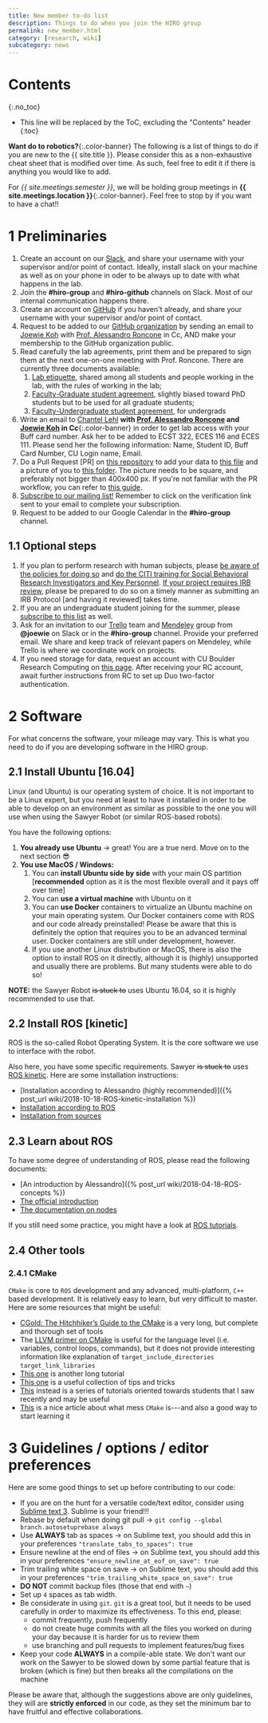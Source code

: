```yaml
---
title: New member to-do list
description: Things to do when you join the HIRO group
permalink: new_member.html
category: [research, wiki]
subcategory: news
---
```


# Contents
{:.no_toc}

* This line will be replaced by the ToC, excluding the "Contents" header
{:toc}

**Want do to robotics?**{:.color-banner}
The following is a list of things to do if you are new to the {{ site.title }}. Please consider this as a non-exhaustive cheat sheet that is modified over time. As such, feel free to edit it if there is anything you would like to add.

For _{{ site.meetings.semester }}_, we will be holding group meetings in **{{ site.meetings.location }}**{:.color-banner}. Feel free to stop by if you want to have a chat!!

# 1 Preliminaries

 1. Create an account on our [Slack](https://arpg.slack.com), and share your username with your supervisor and/or point of contact. Ideally, install slack on your machine as well as on your phone in oder to be always up to date with what happens in the lab.
 2. Join the **#hiro-group** and **#hiro-github** channels on Slack. Most of our internal communication happens there.
 3. Create an account on [GitHub](https://github.com) if you haven't already, and share your username with your supervisor and/or point of contact.
 4. Request to be added to our [GitHub organization](https://github.com/HIRO-group) by sending an email to [Joewie Koh](mailto:joewie.koh@colorado.edu) with [Prof. Alessandro Roncone](mailto:alessandro.roncone@colorado.edu) in Cc, AND make your membership to the GitHub organization public.
 5. Read carefully the lab agreements, print them and be prepared to sign them at the next one-on-one meeting with Prof. Roncone. There are currently three documents available:
    1. [Lab etiquette](/docs/HIRO-Group-Lab-Etiquette.pdf), shared among all students and people working in the lab, with the rules of working in the lab;
    2. [Faculty-Graduate student agreement](/docs/HIRO-Group-Grad-Agreement.pdf), slightly biased toward PhD students but to be used for all graduate students;
    2. [Faculty-Undergraduate student agreement](/docs/HIRO-Group-UGrad-Agreement.pdf), for undergrads
 6. Write an email to [Chantel Lehl](mailto:chantel.lehl@colorado.edu) **with [Prof. Alessandro Roncone](mailto:alessandro.roncone@colorado.edu) and [Joewie Koh](mailto:joewie.koh@colorado.edu) in Cc**{:.color-banner} in order to get lab access with your Buff card number. Ask her to be added to ECST 322, ECES 116 and ECES 111. Please send her the following information: Name, Student ID, Buff Card Number, CU Login name, Email.
 7. Do a Pull Request [PR] on [this repository](https://github.com/HIRO-group/HIRO-group.github.io) to add your data to [this file](https://github.com/HIRO-group/HIRO-group.github.io/blob/master/_data/people.yml) and a picture of you to [this folder](https://github.com/HIRO-group/HIRO-group.github.io/tree/master/img/people). The picture needs to be square, and preferably not bigger than 400x400 px. If you're not familiar with the PR workflow, you can refer to [this guide](https://github.com/HIRO-group/HIRO-group.github.io/blob/master/CONTRIBUTING.md).
 8. [Subscribe to our mailing list!](https://lists.colorado.edu/sympa/subscribe/hiro-group) Remember to click on the verification link sent to your email to complete your subscription.
 9. Request to be added to our Google Calendar in the **#hiro-group** channel.

## 1.1 Optional steps

 1. If you plan to perform research with human subjects, please [be aware of the policies for doing so](https://www.colorado.edu/researchinnovation/irb) and [do the CITI training for Social Behavioral Research Investigators and Key Personnel](https://www.colorado.edu/researchinnovation/irb/getting-started/citi-training). [If your project requires IRB review](https://www.colorado.edu/researchinnovation/irb/getting-started/does-my-research-require-irb-review), please be prepared to do so on a timely manner as submitting an IRB Protocol [and having it reviewed] takes time.
 2. If you are an undergraduate student joining for the summer, please [subscribe to this list](https://lists.colorado.edu/sympa/subscribe/cs-summer-undergrads) as well.
 3. Ask for an invitation to our [Trello](https://trello.com) team and [Mendeley](https://www.mendeley.com) group from **@joewie** on Slack or in the **#hiro-group** channel. Provide your preferred email. We share and keep track of relevant papers on Mendeley, while Trello is where we coordinate work on projects.
 4. If you need storage for data, request an account with CU Boulder Research Computing on [this page](https://rcamp.rc.colorado.edu/accounts/account-request/create/verify/ucb). After receiving your RC account, await further instructions from RC to set up Duo two-factor authentication.

# 2 Software

For what concerns the software, your mileage may vary. This is what you need to do if you are developing software in the HIRO group.

## 2.1 Install Ubuntu [16.04]

Linux (and Ubuntu) is our operating system of choice. It is not important to be a Linux expert, but you need at least to have it installed in order to be able to develop on an environment as similar as possible to the one you will use when using the Sawyer Robot (or similar ROS-based robots).

You have the following options:

  1. **You already use Ubuntu** → great! You are a true nerd. Move on to the next section :sunglasses:
  2. **You use MacOS / Windows:**
      1. You can **install Ubuntu side by side** with your main OS partition [**recommended** option as it is the most flexible overall and it pays off over time]
      2. You can **use a virtual machine** with Ubuntu on it
      3. You can **use Docker** containers to virtualize an Ubuntu machine on your main operating system. Our Docker containers come with ROS and our code already preinstalled! Please be aware that this is definitely the option that requires you to be an advanced terminal user. Docker containers are still under development, however.
      4. If you use another Linux distribution or MacOS, there is also the option to install ROS on it directly, although it is (highly) unsupported and usually there are problems. But many students were able to do so!

**NOTE:** the Sawyer Robot ~~is stuck to~~ uses Ubuntu 16.04, so it is highly recommended to use that.

## 2.2 Install ROS [kinetic]

ROS is the so-called Robot Operating System. It is the core software we use to interface with the robot.

Also here, you have some specific requirements. Sawyer ~~is stuck to~~ uses [ROS kinetic](http://wiki.ros.org/kinetic). Here are some installation instructions:

  - [Installation according to Alessandro (highly recommended)]({% post_url wiki/2018-10-18-ROS-kinetic-installation %})
  - [Installation according to ROS](http://wiki.ros.org/kinetic/Installation/Ubuntu)
  - [Installation from sources](http://wiki.ros.org/kinetic/Installation/Source)

## 2.3 Learn about ROS

To have some degree of understanding of ROS, please read the following documents:

  - [An introduction by Alessandro]({% post_url wiki/2018-04-18-ROS-concepts %})
  - [The official introduction](http://wiki.ros.org/ROS/Concepts)
  - [The documentation on nodes](http://wiki.ros.org/Nodes)

If you still need some practice, you might have a look at [ROS tutorials](http://wiki.ros.org/ROS/Tutorials).

## 2.4 Other tools

### 2.4.1 CMake

`CMake` is core to `ROS` development and any advanced, multi-platform, `C++` based development. It is relatively easy to learn, but very difficult to master. Here are some resources that might be useful:

 - [CGold: The Hitchhiker’s Guide to the CMake](http://cgold.readthedocs.io/en/latest/) is a very long, but complete and thorough set of tools
 - The [LLVM primer on CMake](https://llvm.org/docs/CMakePrimer.html) is useful for the language level (i.e. variables, control loops, commands), but it does not provide interesting information like explanation of `target_include_directories` `target_link_libraries`
 - [This one](https://github.com/onqtam/awesome-cmake#resources) is another long tutorial
 - [This one](https://gist.github.com/mbinna/c61dbb39bca0e4fb7d1f73b0d66a4fd1) is a useful collection of tips and tricks
 - [This](https://codingnest.com/basic-cmake/) instead is a series of tutorials oriented towards students that I saw recently and may be useful
 - [This](https://samthursfield.wordpress.com/2015/11/21/cmake-dependencies-between-targets-and-files-and-custom-commands/) is a nice article about what mess `CMake` is---and also a good way to start learning it

# 3 Guidelines / options / editor preferences

Here are some good things to set up before contributing to our code:

 * If you are on the hunt for a versatile code/text editor, consider using [Sublime text 3](https://www.sublimetext.com/3). Sublime is your friend!!!
 * Rebase by default when doing git pull → `git config --global branch.autosetuprebase always`
 * Use **ALWAYS** tab as spaces → on Sublime text, you should add this in your preferences `"translate_tabs_to_spaces": true`
 * Ensure newline at the end of files → on Sublime text, you should add this in your preferences `"ensure_newline_at_eof_on_save": true`
 * Trim trailing white space on save → on Sublime text, you should add this in your preferences `"trim_trailing_white_space_on_save": true`
 * **DO NOT** commit backup files (those that end with `~`)
 * Set up `4` spaces as tab width.
 * Be considerate in using `git`. `git` is a great tool, but it needs to be used carefully in order to maximize its effectiveness. To this end, please:
    * commit frequently, push frequently
    * do not create huge commits with all the files you worked on during your day because it is harder for us to review them
    * use branching and pull requests to implement features/bug fixes
 * Keep your code **ALWAYS** in a compile-able state. We don't want our work on the Sawyer to be slowed down by some partial feature that is broken (which is fine) but then breaks all the compilations on the machine


Please be aware that, although the suggestions above are only guidelines, they will are **strictly enforced** in our code, as they set the minimum bar to have fruitful and effective collaborations.
